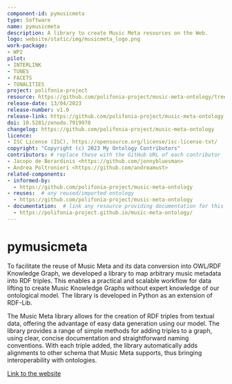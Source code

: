 ```yaml
---
component-id: pymusicmeta
type: Software
name: pymusicmeta
description: A library to create Music Meta resources on the Web.
logo: website/static/img/musicmeta_logo.png
work-package:
- WP2
pilot:
- INTERLINK
- TUNES
- FACETS
- TONALITIES
project: polifonia-project
resource: https://github.com/polifonia-project/music-meta-ontology/tree/main/musicmeta
release-date: 13/04/2023
release-number: v1.0
release-link: https://github.com/polifonia-project/music-meta-ontology
doi: 10.5281/zenodo.7919970
changelog: https://github.com/polifonia-project/music-meta-ontology
licence:
- ISC License (ISC), https://opensource.org/license/isc-license-txt/
copyright: "Copyright (c) 2023 My Ontology Contributors"
contributors: # replace these with the GitHub URL of each contributor
- Jacopo de Berardinis <https://github.com/jonnybluesman>
- Andrea Poltronieri <https://github.com/andreamust>
related-components:
- informed-by:
  - https://github.com/polifonia-project/music-meta-ontology
- reuses:  # any reused/imported ontology
  - https://github.com/polifonia-project/music-meta-ontology
- documentation:  # link any resource providing documentation for this ontology
  - https://polifonia-project.github.io/music-meta-ontology/
---
```


# pymusicmeta

To facilitate the reuse of Music Meta and its data conversion into OWL/RDF
Knowledge Graph, we developed a library to map arbitrary music metadata into RDF
triples. This enables a practical and scalable workflow for data lifting to
create Music Knowledge Graphs without expert knowledge of our ontological model.
The library is developed in Python as an extension of RDF-Lib.

The Music Meta library allows for the creation of RDF triples from textual data,
offering the advantage of easy data generation using our model. The library
provides a range of simple methods for adding triples to a graph, using clear,
concise documentation and straightforward naming conventions. With each triple
added, the library automatically adds alignments to other schema that Music Meta
supports, thus bringing interoperability with ontologies.

[Link to the website](https://github.com/polifonia-project/music-meta-ontology)